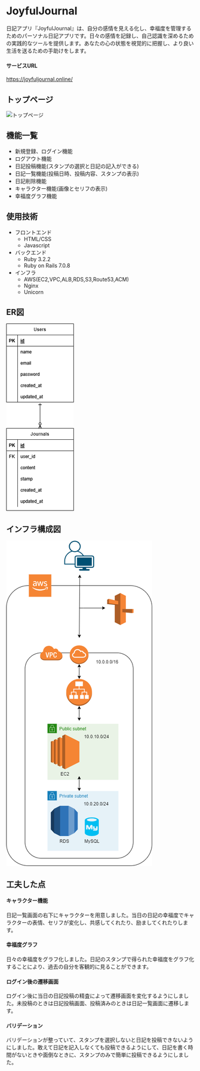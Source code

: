 # JoyfulJournal
日記アプリ『JoyfulJournal』は、自分の感情を見える化し、幸福度を管理するためのパーソナル日記アプリです。日々の感情を記録し、自己認識を深めるための実践的なツールを提供します。あなたの心の状態を視覚的に把握し、より良い生活を送るための手助けをします。
#### サービスURL
https://joyfuljournal.online/
## トップページ
![トップページ](https://joyfuljournal-bucket.s3.ap-northeast-1.amazonaws.com/%E3%82%B9%E3%82%AF%E3%83%AA%E3%83%BC%E3%83%B3%E3%82%B7%E3%83%A7%E3%83%83%E3%83%88+2024-07-13+030318.png)
## 機能一覧
* 新規登録、ログイン機能
* ログアウト機能
* 日記投稿機能(スタンプの選択と日記の記入ができる)
* 日記一覧機能(投稿日時、投稿内容、スタンプの表示)
* 日記削除機能
* キャラクター機能(画像とセリフの表示)
* 幸福度グラフ機能

## 使用技術
* フロントエンド
  * HTML/CSS
  * Javascript
* バックエンド
  * Ruby 3.2.2
  * Ruby on Rails 7.0.8
* インフラ
  * AWS(EC2,VPC,ALB,RDS,S3,Route53,ACM)
  * Nginx
  * Unicorn
## ER図
![ER図](./documents/er.png)
## インフラ構成図
![インフラ構成図](./documents/infrastructure.png)
## 工夫した点
<!-- * 使いやすく、シンプルなインターフェイス。
* ログイン後に当日の日記投稿の精査によって遷移画面が変わる仕組み。
* 一覧画面でのキャラクター表示（その日のスタンプによってコメントが変わる）。
* バリデーションが整っていて、スタンプを選択しないと日記を投稿できない。 -->
#### キャラクター機能
日記一覧画面の右下にキャラクターを用意しました。当日の日記の幸福度でキャラクターの表情、セリフが変化し、共感してくれたり、励ましてくれたりします。
#### 幸福度グラフ
日々の幸福度をグラフ化しました。日記のスタンプで得られた幸福度をグラフ化することにより、過去の自分を客観的に見ることができます。
#### ログイン後の遷移画面
ログイン後に当日の日記投稿の精査によって遷移画面を変化するようにしました。未投稿のときは日記投稿画面、投稿済みのときは日記一覧画面に遷移します。
#### バリデーション
バリデーションが整っていて、スタンプを選択しないと日記を投稿できないようにしました。敢えて日記を記入しなくても投稿できるようにして、日記を書く時間がないときや面倒なときに、スタンプのみで簡単に投稿できるようにしました。